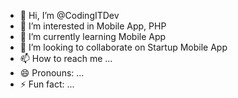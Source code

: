 - 👋 Hi, I’m @CodingITDev
- 👀 I’m interested in Mobile App, PHP
- 🌱 I’m currently learning Mobile App
- 💞️ I’m looking to collaborate on Startup Mobile App
- 📫 How to reach me ...
- 😄 Pronouns: ...
- ⚡ Fun fact: ...

<!---
CodingITDev/CodingITDev is a ✨ special ✨ repository because its `README.md` (this file) appears on your GitHub profile.
You can click the Preview link to take a look at your changes.
--->
